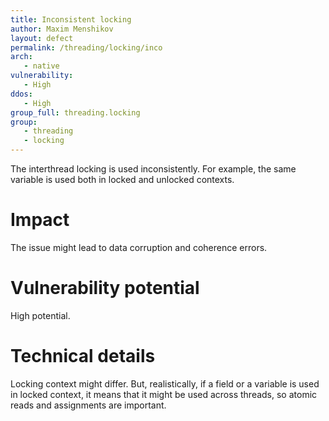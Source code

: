 ```yaml
---
title: Inconsistent locking
author: Maxim Menshikov
layout: defect
permalink: /threading/locking/inco
arch:
   - native
vulnerability:
   - High
ddos:
   - High
group_full: threading.locking
group:
   - threading
   - locking
---
```


The interthread locking is used inconsistently. For example, the same variable is used both in locked and unlocked contexts.

# Impact
The issue might lead to data corruption and coherence errors.

# Vulnerability potential

High potential.

# Technical details

Locking context might differ. But, realistically, if a field or a variable is used in locked context, it means that it might be used across threads, so atomic reads and assignments are important.

